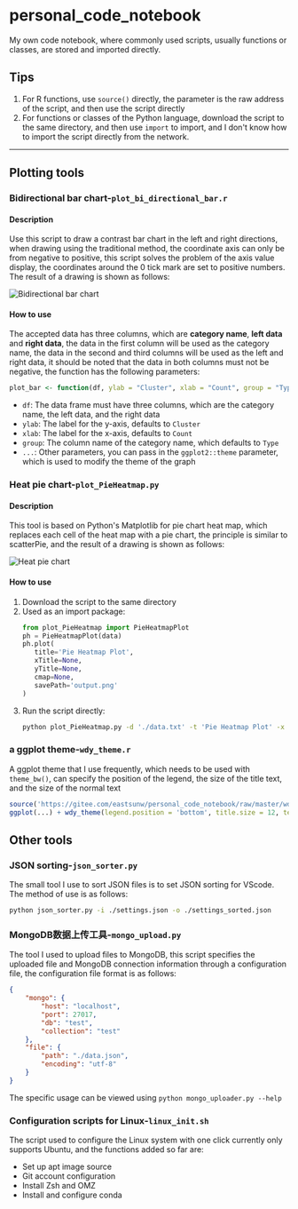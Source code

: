 # personal_code_notebook

My own code notebook, where commonly used scripts, usually functions or classes, are stored and imported directly.

## Tips

1. For R functions, use `source()` directly, the parameter is the raw address of the script, and then use the script directly
2. For functions or classes of the Python language, download the script to the same directory, and then use `import` to import, and I don't know how to import the script directly from the network.

---

## Plotting tools

### Bidirectional bar chart-`plot_bi_directional_bar.r`

#### Description

Use this script to draw a contrast bar chart in the left and right directions, when drawing using the traditional method, the coordinate axis can only be from negative to positive, this script solves the problem of the axis value display, the coordinates around the 0 tick mark are set to positive numbers. The result of a drawing is shown as follows:


![Bidirectional bar chart](https://gitee.com/eastsunw/personal_code_notebook/raw/master/assets/bi_bar_example.png)

#### How to use

The accepted data has three columns, which are **category name**, **left data** and **right data**, the data in the first column will be used as the category name, the data in the second and third columns will be used as the left and right data, it should be noted that the data in both columns must not be negative, the function has the following parameters:

```r
plot_bar <- function(df, ylab = "Cluster", xlab = "Count", group = "Type", ...)
```

- `df`: The data frame must have three columns, which are the category name, the left data, and the right data
- `ylab`: The label for the y-axis, defaults to `Cluster`
- `xlab`: The label for the x-axis, defaults to `Count`
- `group`: The column name of the category name, which defaults to `Type`
- `...`: Other parameters, you can pass in the `ggplot2::theme` parameter, which is used to modify the theme of the graph

### Heat pie chart-`plot_PieHeatmap.py`

#### Description

This tool is based on Python's Matplotlib for pie chart heat map, which replaces each cell of the heat map with a pie chart, the principle is similar to scatterPie, and the result of a drawing is shown as follows:

![Heat pie chart](https://gitee.com/eastsunw/personal_code_notebook/raw/master/assets/pie_heatmap_example.png)

#### How to use

1. Download the script to the same directory
2. Used as an import package:
   ```python
   from plot_PieHeatmap import PieHeatmapPlot
   ph = PieHeatmapPlot(data)
   ph.plot(
      title='Pie Heatmap Plot',
      xTitle=None,
      yTitle=None,
      cmap=None,
      savePath='output.png'
   )
   ```
3. Run the script directly:
   ```bash
   python plot_PieHeatmap.py -d './data.txt' -t 'Pie Heatmap Plot' -x 'X' -y 'Y' -o './output.png'
   ```

### a ggplot theme-`wdy_theme.r`

A ggplot theme that I use frequently, which needs to be used with `theme_bw()`, can specify the position of the legend, the size of the title text, and the size of the normal text


```r
source('https://gitee.com/eastsunw/personal_code_notebook/raw/master/wdy_theme.r')
ggplot(...) + wdy_theme(legend.position = 'bottom', title.size = 12, text.size = 10)
```

## Other tools

### JSON sorting-`json_sorter.py`

The small tool I use to sort JSON files is to set JSON sorting for VScode. The method of use is as follows:

```bash
python json_sorter.py -i ./settings.json -o ./settings_sorted.json
```

### MongoDB数据上传工具-`mongo_upload.py`

The tool I used to upload files to MongoDB, this script specifies the uploaded file and MongoDB connection information through a configuration file, the configuration file format is as follows:

```json
{
    "mongo": {
        "host": "localhost",
        "port": 27017,
        "db": "test",
        "collection": "test"
    },
    "file": {
        "path": "./data.json",
        "encoding": "utf-8"
    }
}
```

The specific usage can be viewed using `python mongo_uploader.py --help`


### Configuration scripts for Linux-`linux_init.sh`

The script used to configure the Linux system with one click currently only supports Ubuntu, and the functions added so far are:

- Set up apt image source
- Git account configuration
- Install Zsh and OMZ
- Install and configure conda
